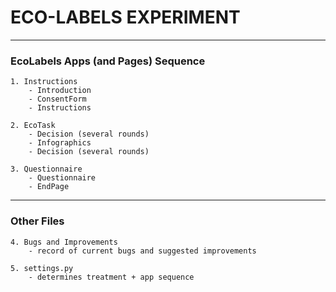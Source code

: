 # ECO-LABELS EXPERIMENT 


***********************************
### EcoLabels Apps (and Pages) Sequence ### 

    1. Instructions
        - Introduction
        - ConsentForm
        - Instructions

    2. EcoTask
        - Decision (several rounds)
        - Infographics
        - Decision (several rounds)

    3. Questionnaire
        - Questionnaire
        - EndPage

********************************
### Other Files

    4. Bugs and Improvements
        - record of current bugs and suggested improvements

    5. settings.py
        - determines treatment + app sequence


